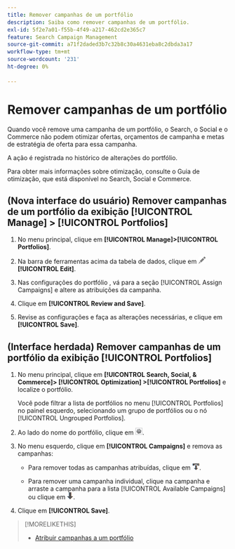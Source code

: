 ```yaml
---
title: Remover campanhas de um portfólio
description: Saiba como remover campanhas de um portfólio.
exl-id: 5f2e7a01-f55b-4f49-a217-462cd2e365c7
feature: Search Campaign Management
source-git-commit: a71f2daded3b7c32b8c30a4631eba8c2dbda3a17
workflow-type: tm+mt
source-wordcount: '231'
ht-degree: 0%

---
```


# Remover campanhas de um portfólio

Quando você remove uma campanha de um portfólio, o Search, o Social e o Commerce não podem otimizar ofertas, orçamentos de campanha e metas de estratégia de oferta para essa campanha.

A ação é registrada no histórico de alterações do portfólio.

Para obter mais informações sobre otimização, consulte o Guia de otimização, que está disponível no Search, Social e Commerce.

## (Nova interface do usuário) Remover campanhas de um portfólio da exibição [!UICONTROL Manage] > [!UICONTROL Portfolios]

1. No menu principal, clique em **[!UICONTROL Manage]>[!UICONTROL Portfolios]**.

1. Na barra de ferramentas acima da tabela de dados, clique em ![Editar](/help/search-social-commerce/assets/edit.png "Editar") **[!UICONTROL Edit]**.

1. Nas configurações do portfólio <!--[portfolio settings](/help/search-social-commerce/beta-ui/manage/portfolios/portfolio-settings.md)-->, vá para a seção [!UICONTROL Assign Campaigns] e altere as atribuições da campanha.

1. Clique em **[!UICONTROL Review and Save]**.

1. Revise as configurações e faça as alterações necessárias, e clique em **[!UICONTROL Save]**.

## (Interface herdada) Remover campanhas de um portfólio da exibição [!UICONTROL Portfolios]

1. No menu principal, clique em **[!UICONTROL Search, Social, & Commerce]> [!UICONTROL Optimization] >[!UICONTROL Portfolios]** e localize o portfólio.

   Você pode filtrar a lista de portfólios no menu [!UICONTROL Portfolios] no painel esquerdo, selecionando um grupo de portfólios ou o nó [!UICONTROL Ungrouped Portfolios].

1. Ao lado do nome do portfólio, clique em ![Botão Exibir/editar configurações](/help/search-social-commerce/assets/settings.png "Botão Exibir/editar configurações").

1. No menu esquerdo, clique em **[!UICONTROL Campaigns]** e remova as campanhas:

   * Para remover todas as campanhas atribuídas, clique em ![Remover todas as campanhas do portfólio](/help/search-social-commerce/assets/arrow-remove-all.png "Remover todas as campanhas do portfólio").

   * Para remover uma campanha individual, clique na campanha e arraste a campanha para a lista [!UICONTROL Available Campaigns] ou clique em ![Remover campanha do portfólio](/help/search-social-commerce/assets/arrow-remove.png "Remover campanha do portfólio").

1. Clique em **[!UICONTROL Save]**.

>[!MORELIKETHIS]
>
>* [Atribuir campanhas a um portfólio](/help/search-social-commerce/campaign-management/campaign-assign-to-portfolio.md)
